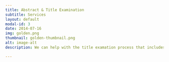 ```yaml
---
title: Abstract & Title Examination
subtitle: Services
layout: default
modal-id: 3
date: 2014-07-16
img: golden.png
thumbnail: golden-thumbnail.png
alt: image-alt
description: We can help with the title examation process that includes all public records that affect the title to the real estate you are purchasing. This search involves reviewing past deeds, wills, and trusts to make sure the title has passed correctly to each new owner. We can help to verify that all prior mortgages, judgments, and other liens have been paid in full.

---
```

